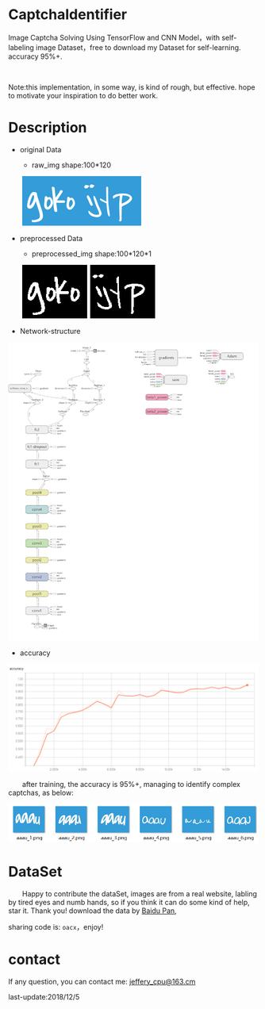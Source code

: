# CaptchaIdentifier
Image Captcha Solving Using TensorFlow and CNN Model，with self-labeling image Dataset，free to download my Dataset for  self-learning. accuracy 95%+.

&emsp;

Note:this implementation, in some way, is kind of  rough, but effective. hope to motivate your inspiration to do better work. 

# Description

- original Data

  * raw_img shape:100*120

  ​							![goko](./img/goko.png)![goko](./img/ijyp.png)

- preprocessed Data

  * preprocessed_img shape:100\*120*1

&emsp;&emsp;![from screen shoot, so it's look bigger](./img/processed.png)

- Network-structure

![](./img/graph_large_attrs_key=_too_large_attrs&limit_attr_size=1024&run=.png)

- accuracy

![](./img/acc.png)

&emsp;&emsp;after training, the accuracy is 95%+, managing to identify complex captchas, as below:

![](./img/sp181204_193553.png)



# DataSet

&emsp;&emsp;Happy to contribute the dataSet, images are from a real website, labling by tired  eyes and numb hands, so if you think it can do some kind of help,  star it. Thank you! download the data by [Baidu Pan](https://pan.baidu.com/s/1iK3D0sDkbM6_u-LKpgs2Yg),

sharing code is: `oacx`，enjoy!

# contact

If any question, you can contact me: jeffery_cpu@163.cm

last-update:2018/12/5
